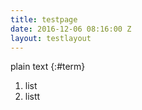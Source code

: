```yaml
---
title: testpage
date: 2016-12-06 08:16:00 Z
layout: testlayout
---
```


plain text
{:#term} 
1. list
2. listt 
